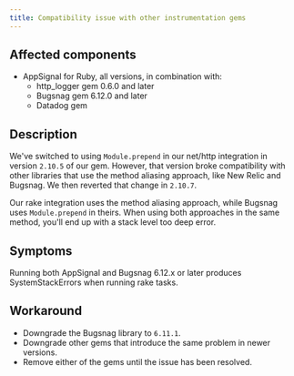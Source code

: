 ```yaml
---
title: Compatibility issue with other instrumentation gems
---
```


## Affected components

- AppSignal for Ruby, all versions, in combination with:
  - http_logger gem 0.6.0 and later
  - Bugsnag gem 6.12.0 and later
  - Datadog gem

## Description

We've switched to using `Module.prepend` in our net/http integration in version `2.10.5` of our gem. However, that version broke compatibility with other libraries that use the method aliasing approach, like New Relic and Bugsnag. We then reverted that change in `2.10.7`.

Our rake integration uses the method aliasing approach, while Bugsnag uses `Module.prepend` in theirs. When using both approaches in the same method, you'll end up with a stack level too deep error.


## Symptoms

Running both AppSignal and Bugsnag 6.12.x or later produces SystemStackErrors when running rake tasks.

## Workaround

- Downgrade the Bugsnag library to `6.11.1`.
- Downgrade other gems that introduce the same problem in newer versions.
- Remove either of the gems until the issue has been resolved.
